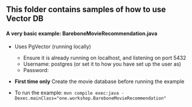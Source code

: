 ## This folder contains samples of how to use Vector DB

#### A very basic example: BareboneMovieRecommendation.java

- Uses PgVector (running locally)
  - Ensure it is already running on localhost, and listening on port 5432
  - Username: postgres  (or set it to how you have set up the user as)
  - Password: <please set your password>

- **First time only**  Create the movie database before running the example

- To run the example:
  `mvn compile exec:java -Dexec.mainClass="one.workshop.BareboneMovieRecommendation"`


